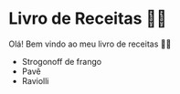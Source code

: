 # Livro de Receitas :man_cook:

Olá! Bem vindo ao meu livro de receitas :man_artist:

- Strogonoff de frango
- Pavê
- Raviolli
